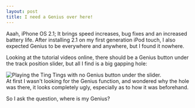 ```yaml
---
layout: post
title: I need a Genius over here!
---
```


Aaah, iPhone OS 2.1; It brings speed increases, bug fixes and an increased battery life. After installing 2.1 on my first generation iPod touch, I also expected Genius to be everywhere and anywhere, but I found it nowhere.

Looking at the tutorial videos online, there should be a Genius button under the track position slider, but all I find is a big gapping hole:

<div class="pic">
<img src="http://lh3.ggpht.com/danielctull/SMd_qNGvihI/AAAAAAAAEhY/DnfngoDMxp0/s800/IMG_0021.PNG" alt="Playing the Ting Tings with no Genius button under the slider." />

</div>
At first I wasn't looking for the Genius function, and wondered why the hole was there, it looks completely ugly, especially as to how it was beforehand.

So I ask the question, where is my Genius?
